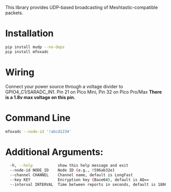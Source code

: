 This library provides UDP-based broadcasting of Meshtastic-compatible packets.

# Installation

```bash
pip install mudp --no-deps
pip install mfoxadc
```
# Wiring

Connect your power source through a voltage divider to GPIO4_C1/SARADC_IN1. Pin 21 on Pico Mini, Pin 32 on Pico Pro/Max
**There is a 1.8v max voltage on this pin.**


# Command Line

```bash
mfoxadc --node-id '!abcd1234'
```

# Additional Arguments:
```bash
  -h, --help           show this help message and exit
  --node-id NODE_ID    Node ID (e.g., !596ab32e)
  --channel CHANNEL    Channel name, default is LongFast
  --key KEY            Encryption key (Base64), default is AQ==
  --interval INTERVAL  Time between reports in seconds, default is 1800
```
